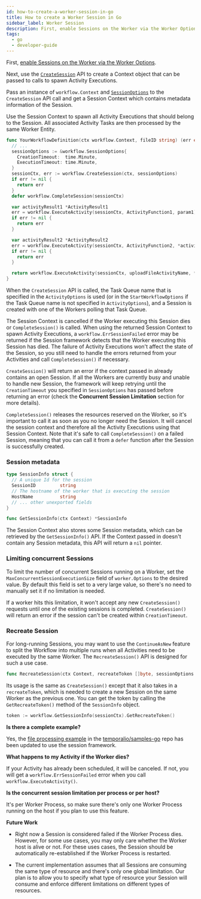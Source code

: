 ```yaml
---
id: how-to-create-a-worker-session-in-go
title: How to create a Worker Session in Go
sidebar_label: Worker Session
description: First, enable Sessions on the Worker via the Worker Options and then use the `CreateSession` API to create a Context object that can be passed to the calls to spawn Activity Executions.
tags:
  - go
  - developer-guide
---
```


First, [enable Sessions on the Worker via the Worker Options](/docs/go/how-to-set-workeroptions-in-go#enablesessionworker).

Next, use the [`CreateSession`](https://pkg.go.dev/go.temporal.io/sdk/workflow#CreateSession) API to create a Context object that can be passed to calls to spawn Activity Executions.

Pass an instance of `workflow.Context` and [`SessionOptions`](https://pkg.go.dev/go.temporal.io/sdk/workflow#SessionOptions) to the `CreateSession` API call and get a Session Context which contains metadata information of the Session.

Use the Session Context to spawn all Activity Executions that should belong to the Session.
All associated Activity Tasks are then processed by the same Worker Entity.

```go
func YourWorkflowDefinition(ctx workflow.Context, fileID string) (err error) {
  // ...
  sessionOptions := &workflow.SessionOptions{
    CreationTimeout:  time.Minute,
    ExecutionTimeout: time.Minute,
  }
  sessionCtx, err := workflow.CreateSession(ctx, sessionOptions)
  if err != nil {
    return err
  }
  defer workflow.CompleteSession(sessionCtx)

  var activityResult1 *ActivityResult1
  err = workflow.ExecuteActivity(sessionCtx, ActivityFunction1, param1).Get(sessionCtx, &activityResult1)
  if err != nil {
    return err
  }

  var activityResult2 *ActivityResult2
  err = workflow.ExecuteActivity(sessionCtx, ActivityFunction2, *activityResult1).Get(sessionCtx, &activityResult2)
  if err != nil {
    return err
  }

  return workflow.ExecuteActivity(sessionCtx, uploadFileActivityName, *activityResult2).Get(sessionCtx, nil)
}
```

When the `CreateSession` API is called, the Task Queue name that is specified in the `ActivityOptions` is used (or in the `StartWorkflowOptions` if the Task Queue name is not specified in `ActivityOptions`), and a Session is created with one of the Workers polling that Task Queue.

The Session Context is cancelled if the Worker executing this Session dies or `CompleteSession()` is called.
When using the returned Session Context to spawn Activity Executions, a `workflow.ErrSessionFailed` error may be returned if the Session framework detects that the Worker executing this Session has died.
The failure of Activity Executions won't affect the state of the Session, so you still need to handle the errors returned from your Activities and call `CompleteSession()` if necessary.

`CreateSession()` will return an error if the context passed in already contains an open Session.
If all the Workers are currently busy and unable to handle new Session, the framework will keep retrying until the `CreationTimeout` you specified in `SessionOptions` has passed before returning an error (check the **Concurrent Session Limitation** section for more details).

`CompleteSession()` releases the resources reserved on the Worker, so it's important to call it as soon as you no longer need the Session.
It will cancel the session context and therefore all the Activity Executions using that Session Context.
Note that it's safe to call `CompleteSession()` on a failed Session, meaning that you can call it from a `defer` function after the Session is successfully created.

### Session metadata

```go
type SessionInfo struct {
  // A unique Id for the session
  SessionID         string
  // The hostname of the worker that is executing the session
  HostName          string
  // ... other unexported fields
}

func GetSessionInfo(ctx Context) *SessionInfo
```

The Session Context also stores some Session metadata, which can be retrieved by the `GetSessionInfo()` API.
If the Context passed in doesn't contain any Session metadata, this API will return a `nil` pointer.

### Limiting concurrent Sessions

To limit the number of concurrent Sessions running on a Worker, set the `MaxConcurrentSessionExecutionSize` field of `worker.Options` to the desired value.
By default this field is set to a very large value, so there's no need to manually set it if no limitation is needed.

If a worker hits this limitation, it won't accept any new `CreateSession()` requests until one of the existing sessions is completed. `CreateSession()` will return an error if the session can't be created within `CreationTimeout`.

### Recreate Session

For long-running Sessions, you may want to use the `ContinueAsNew` feature to split the Workflow into multiple runs when all Activities need to be executed by the same Worker.
The `RecreateSession()` API is designed for such a use case.

```go
func RecreateSession(ctx Context, recreateToken []byte, sessionOptions *SessionOptions) (Context, error)
```

Its usage is the same as `CreateSession()` except that it also takes in a `recreateToken`, which is needed to create a new Session on the same Worker as the previous one.
You can get the token by calling the `GetRecreateToken()` method of the `SessionInfo` object.

```go
token := workflow.GetSessionInfo(sessionCtx).GetRecreateToken()
```

**Is there a complete example?**

Yes, the [file processing example](https://github.com/temporalio/samples-go/tree/master/fileprocessing) in the [temporalio/samples-go](https://github.com/temporalio/samples-go) repo has been updated to use the session framework.

**What happens to my Activity if the Worker dies?**

If your Activity has already been scheduled, it will be canceled.
If not, you will get a `workflow.ErrSessionFailed` error when you call `workflow.ExecuteActivity()`.

**Is the concurrent session limitation per process or per host?**

It's per Worker Process, so make sure there's only one Worker Process running on the host if you plan to use this feature.

**Future Work**

- Right now a Session is considered failed if the Worker Process dies.
  However, for some use cases, you may only care whether the Worker host is alive or not.
  For these uses cases, the Session should be automatically re-established if the Worker Process is restarted.

- The current implementation assumes that all Sessions are consuming the same type of resource and there's only one global limitation.
  Our plan is to allow you to specify what type of resource your Session will consume and enforce different limitations on different types of resources.
